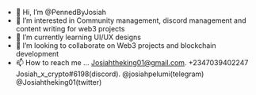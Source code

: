 - 👋 Hi, I’m @PennedByJosiah
- 👀 I’m interested in Community management, discord management and content writing for web3 projects
- 🌱 I’m currently learning UI/UX designs
- 💞️ I’m looking to collaborate on Web3 projects and blockchain development
- 📫 How to reach me ... Josiahtheking01@gmail.com. +2347039402247
Josiah_x_crypto#6198(discord). @josiahpelumi(telegram) @Josiahtheking01(twitter)
<!---
PennedByJosiah/PennedByJosiah is a ✨ special ✨ repository because its `README.md` (this file) appears on your GitHub profile.
You can click the Preview link to take a look at your changes.
--->
